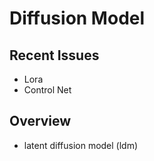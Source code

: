 # Diffusion Model

##  Recent Issues
* Lora
* Control Net

##  Overview
* latent diffusion model (ldm)